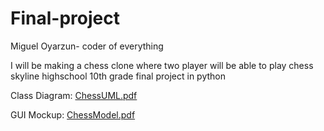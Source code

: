 # Final-project
Miguel Oyarzun- coder of everything

I will be making a chess clone where two player will be able to play chess 
skyline highschool 10th grade final project in python



Class Diagram:
[ChessUML.pdf](https://github.com/miggyG/Final-project/files/6407925/ChessUML.pdf)


GUI Mockup:
[ChessModel.pdf](https://github.com/miggyG/Final-project/files/6407927/ChessModel.pdf)
